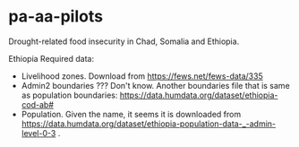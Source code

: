 # pa-aa-pilots

Drought-related food insecurity in Chad, Somalia and Ethiopia. 


Ethiopia
Required data:
- Livelihood zones. Download from https://fews.net/fews-data/335
- Admin2 boundaries ??? Don't know. Another boundaries file that is same as population boundaries: https://data.humdata.org/dataset/ethiopia-cod-ab#
- Population. Given the name, it seems it is downloaded from https://data.humdata.org/dataset/ethiopia-population-data-_-admin-level-0-3 . 

